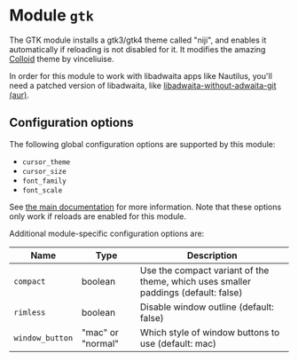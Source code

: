 # Module `gtk`

The GTK module installs a gtk3/gtk4 theme called "niji", and enables it
automatically if reloading is not disabled for it. It modifies the
amazing [Colloid](https://github.com/vinceliuice/Colloid-gtk-theme) theme by
vinceliuise.

In order for this module to work with libadwaita apps like Nautilus, you'll
need a patched version of libadwaita, like
[libadwaita-without-adwaita-git (aur)](https://aur.archlinux.org/packages/libadwaita-without-adwaita-git).

## Configuration options

The following global configuration options are supported by this module:

- `cursor_theme`
- `cursor_size`
- `font_family`
- `font_scale`

See [the main documentation](../../README.md#module-configuration) for more information. Note that these options only work
if reloads are enabled for this module.

Additional module-specific configuration options are:

| Name            | Type              | Description                                                                        |
| --------------- | ----------------- | ---------------------------------------------------------------------------------- |
| `compact`       | boolean           | Use the compact variant of the theme, which uses smaller paddings (default: false) |
| `rimless`       | boolean           | Disable window outline (default: false)                                            |
| `window_button` | "mac" or "normal" | Which style of window buttons to use (default: mac)                                |
